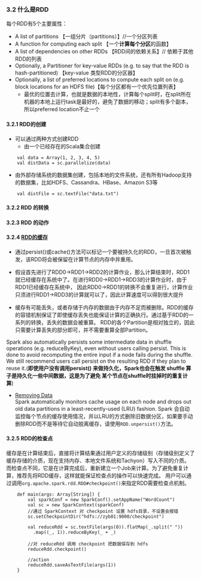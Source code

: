 ### 3.2 什么是RDD

每个RDD有5个主要属性：
   - A list of partitions 【一组分片（partitions）】//一个分区列表
   - A function for computing each split 【一个**计算每个分区**的函数】
   - A list of dependencies on other RDDs 【RDD间的依赖关系】// 依赖于其他RDD的列表
   - Optionally, a Partitioner for key-value RDDs (e.g. to say that the RDD is hash-partitioned) 【key-value 类型RDD的分区器】
   - Optionally, a list of preferred locations to compute each split on (e.g. block locations for an HDFS file)【每个分区都有一个优先位置列表】
      - 最优的位置去计算，也就是数据的本地性，计算每个split时，在split所在机器的本地上运行task是最好的，避免了数据的移动；split有多个副本，所以preferred location不止一个


#### 3.2.1 RDD的创建  

- 可以通过两种方式创建RDD
   - 由一个已经存在的Scala集合创建
```
    val data = Array(1, 2, 3, 4, 5)
    val distData = sc.parallelize(data)
```
   - 由外部存储系统的数据集创建，包括本地的文件系统，还有所有Hadoop支持的数据集，比如HDFS、Cassandra、HBase、Amazon S3等
```
    val distFile = sc.textFile("data.txt")
```

#### 3.2.2 RDD 的转换

#### 3.2.3 RDD 的动作

#### 3.2.4 [RDD的缓存](http://spark.apache.org/docs/2.3.3/rdd-programming-guide.html#rdd-persistence)

- 通过persist()或cache()方法可以标记一个要被持久化的RDD，一旦首次被触发，该RDD将会被保留在计算节点的内存中并重用。  

- 假设首先进行了RDD0→RDD1→RDD2的计算作业，那么计算结束时，RDD1就已经缓存在系统中了。在进行RDD0→RDD1→RDD3的计算作业时，由于RDD1已经缓存在系统中，
因此RDD0→RDD1的转换不会重复进行，计算作业只须进行RDD1→RDD3的计算就可以了，因此计算速度可以得到很大提升  

- 缓存有可能丢失，或者存储于内存的数据由于内存不足而被删除。RDD的缓存的容错机制保证了即使缓存丢失也能保证计算的正确执行。通过基于RDD的一系列的转换，丢失的数据会被重算。
RDD的各个Partition是相对独立的，因此只需要计算丢失的部分即可，并不需要重算全部Partition。

Spark also automatically persists some intermediate data in shuffle operations (e.g. reduceByKey), even without users calling persist. 
This is done to avoid recomputing the entire input if a node fails during the shuffle. We still recommend users call persist on the resulting RDD 
if they plan to reuse it.(**即使用户没有调用persist() 来做持久化，Spark也会在触发 shuffle 算子是持久化一些中间数据，这是为了避免 某个节点在shuffle时挂掉时的重复计算**)

- [Removing Data](http://spark.apache.org/docs/2.3.3/rdd-programming-guide.html#removing-data)  
   Spark automatically monitors cache usage on each node and drops out old data partitions in a least-recently-used (LRU) fashion.
   Spark 会自动监控每个节点的缓存使用情况，并以LRU的方式删除旧数据分区，如果要手动删除RDD而不是等待它自动脱离缓存，请使用```RDD.unpersist()```方法。


#### 3.2.5 RDD的检查点
缓存是在计算结束后，直接将计算结果通过用户定义的存储级别（存储级别定义了缓存存储的介质，现在支持内存、本地文件系统和Tachyon）写入不同的介质。
而检查点不同，它是在计算完成后，重新建立一个Job来计算。为了避免重复计算，推荐先将RDD缓存，这样就能保证检查点的操作可以快速完成。
用户可以通过调用```org.apache.spark.rdd.RDD#checkpoint()```来指定RDD需要检查点机制。

```
    def main(args: Array[String]) {
        val sparkConf = new SparkConf().setAppName("WordCount")
        val sc = new SparkContext(sparkConf)
        //通过 SparkContext 对 checkpoint 设置 hdfs目录，不设置会报错
        sc.setCheckpointDir("hdfs://zyb01:9000/checkpoint")

        val reduceRdd = sc.textFile(args(0)).flatMap(_.split(" "))
          .map((_, 1)).reduceByKey(_ + _)

        //对 reduceRdd 调用 checkpoint 把数据保存到 hdfs 
        reduceRdd.checkpoint()

        //action
        reduceRdd.saveAsTextFile(args(1))
    }
```

















